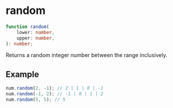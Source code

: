# random

```ts
function random(
    lower: number,
    upper: number,
): number;
```

Returns a random integer number between the range inclusively.

## Example

```ts
num.random(2, -1); // 2 | 1 | 0 | -1
num.random(-1, 2); // -1 | 0 | 1 | 2
num.random(5, 5); // 5
```
